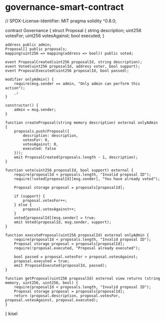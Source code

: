 # governance-smart-contract
// SPDX-License-Identifier: MIT
pragma solidity ^0.8.0;

contract Governance {
    struct Proposal {
        string description;
        uint256 votesFor;
        uint256 votesAgainst;
        bool executed;
    }
    
    address public admin;
    Proposal[] public proposals;
    mapping(uint256 => mapping(address => bool)) public voted;
    
    event ProposalCreated(uint256 proposalId, string description);
    event Voted(uint256 proposalId, address voter, bool support);
    event ProposalExecuted(uint256 proposalId, bool passed);
    
    modifier onlyAdmin() {
        require(msg.sender == admin, "Only admin can perform this action");
        _;
    }
    
    constructor() {
        admin = msg.sender;
    }
    
    function createProposal(string memory description) external onlyAdmin {
        proposals.push(Proposal({
            description: description,
            votesFor: 0,
            votesAgainst: 0,
            executed: false
        }));
        emit ProposalCreated(proposals.length - 1, description);
    }
    
    function vote(uint256 proposalId, bool support) external {
        require(proposalId < proposals.length, "Invalid proposal ID");
        require(!voted[proposalId][msg.sender], "You have already voted");
        
        Proposal storage proposal = proposals[proposalId];
        
        if (support) {
            proposal.votesFor++;
        } else {
            proposal.votesAgainst++;
        }
        voted[proposalId][msg.sender] = true;
        emit Voted(proposalId, msg.sender, support);
    }
    
    function executeProposal(uint256 proposalId) external onlyAdmin {
        require(proposalId < proposals.length, "Invalid proposal ID");
        Proposal storage proposal = proposals[proposalId];
        require(!proposal.executed, "Proposal already executed");
        
        bool passed = proposal.votesFor > proposal.votesAgainst;
        proposal.executed = true;
        emit ProposalExecuted(proposalId, passed);
    }
    
    function getProposal(uint256 proposalId) external view returns (string memory, uint256, uint256, bool) {
        require(proposalId < proposals.length, "Invalid proposal ID");
        Proposal storage proposal = proposals[proposalId];
        return (proposal.description, proposal.votesFor, proposal.votesAgainst, proposal.executed);
    }
}
kisel
